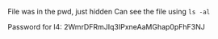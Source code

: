 File was in the pwd, just hidden 
Can see the file using `ls -al`

Password for l4:
2WmrDFRmJIq3IPxneAaMGhap0pFhF3NJ
